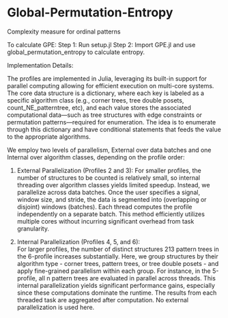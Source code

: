 # Global-Permutation-Entropy
Complexity measure for ordinal patterns

To calculate GPE:
 Step 1:
 Run setup.jl
 Step 2:
 Import GPE.jl and use global_permutation_entropy to calculate entropy. 

Implementation Details:

The profiles are implemented in Julia, leveraging its built-in support for parallel computing allowing for efficient execution on multi-core systems.
The core data structure is a dictionary, where each key is labeled as a specific algorithm
class (e.g., corner trees, tree double posets, count_NE_patterntree, etc), and each value
stores the associated computational data—such as tree structures with edge constraints or permutation patterns—required for enumeration. The idea is to enumerate through this dictionary and have conditional statements that feeds the value to the appropriate algorithms.

We employ two levels of parallelism, External over data batches and one Internal over algorithm classes, depending on the profile order:


1. External Parallelization (Profiles 2 and 3):
For smaller profiles, the number of structures to be counted is relatively
small, so internal threading over algorithm classes yields limited speedup.
Instead, we parallelize across data batches. Once the user specifies a signal,
window size, and stride, the data is segmented into
(overlapping or disjoint) windows (batches).
Each thread computes the profile independently on a
separate batch. This method efficiently utilizes multiple cores without
incurring significant overhead from task granularity.

2. Internal Parallelization (Profiles 4, 5, and 6):  
For larger profiles, the number of distinct structures 213 pattern trees
in the 6-profile increases substantially. Here, we group structures by their
algorithm type - corner trees, pattern trees, or tree double posets - and apply
fine-grained parallelism within each group. For instance, in the 5-profile,
all n pattern trees are evaluated in parallel across threads. This internal parallelization yields significant
performance gains, especially since these computations dominate the runtime. The results from each threaded task are aggregated after computation.
No external parallelization is used here.




